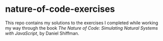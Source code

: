# nature-of-code-exercises

This repo contains my solutions to the exercises I completed while working my way through the book <i>The Nature of Code: Simulating Natural Systems with JavaScript</i>, by Daniel Shiffman.
